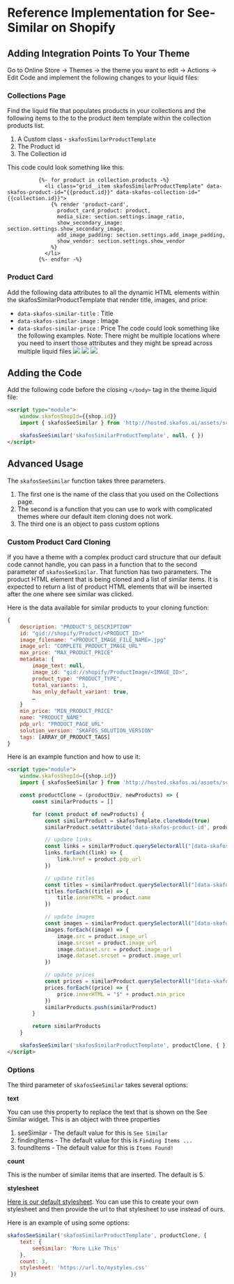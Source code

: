 # Reference Implementation for See-Similar on Shopify

## Adding Integration Points To Your Theme

Go to Online Store -> Themes -> the theme you want to edit -> Actions -> Edit Code and implement the following changes to your liquid files:
### Collections Page

Find the liquid file that populates products in your collections and the following items to the to the product item template within the collection products list. 

1. A Custom class - `skafosSimilarProductTemplate`
2. The Product id
3. The Collection id

This code could look something like this:
```
          {%- for product in collection.products -%}
            <li class="grid__item skafosSimilarProductTemplate" data-skafos-product-id="{{product.id}}" data-skafos-collection-id="{{collection.id}}">
              {% render 'product-card',
                product_card_product: product,
                media_size: section.settings.image_ratio,
                show_secondary_image: section.settings.show_secondary_image,
                add_image_padding: section.settings.add_image_padding,
                show_vendor: section.settings.show_vendor
              %}
            </li>
          {%- endfor -%}
```

### Product Card

Add the following data attributes to all the dynamic HTML elements within the skafosSimilarProductTemplate that render title, images, and price:
  - `data-skafos-similar-title` : Title
  - `data-skafos-similar-image` : Image 
  - `data-skafos-similar-price` : Price
The code could look something like the following examples. Note: There might be multiple locations where you need to insert those attributes and they might be spread across multiple liquid files
![](https://cdn.shopify.com/s/files/1/0514/3766/6459/files/Step_3.png?v=1629717969)
![](https://cdn.shopify.com/s/files/1/0514/3766/6459/files/Step_3.1.png?v=1629718096)
![](https://cdn.shopify.com/s/files/1/0514/3766/6459/files/Step_3.2.png?v=1629718096)


## Adding the Code 
Add the following code before the closing `</body>` tag in the theme.liquid file:
```html
<script type="module">
    window.skafosShopId={{shop.id}}
    import { skafosSeeSimilar } from 'http://hosted.skafos.ai/assets/scripts/skafos-see-similar.js'

    skafosSeeSimilar('skafosSimilarProductTemplate', null, { })
</script>
```

## Advanced Usage

The `skafosSeeSimilar` function takes three parameters. 
1. The first one is the name of the class that you used on the Collections page. 
2. The second is a function that you can use to work with complicated themes where our default item cloning does not work.
3. The third one is an object to pass custom options

### Custom Product Card Cloning
If you have a theme with a complex product card structure that our default code cannot handle, you can pass in a function that to the second parameter of `skafosSeeSimilar`. That function has two parameters. The product HTML element that is being cloned and a list of similar items. It is expected to return a list of product HTML elements that will be inserted after the one where see similar was clicked.

Here is the data available for similar products to your cloning function:
```js
{
    description: "PRODUCT'S_DESCRIPTION"
    id: "gid://shopify/Product/<PRODUCT_ID>"
    image_filename: "<PRODUCT_IMAGE_FILE_NAME>.jpg"
    image_url: "COMPLETE_PRODUCT_IMAGE_URL"
    max_price: "MAX_PRODUCT_PRICE"
    metadata: {
        image_text: null, 
        image_id: "gid://shopify/ProductImage/<IMAGE_ID>", 
        product_type: "PRODUCT_TYPE", 
        total_variants: 1, 
        has_only_default_variant: true, 
        …
    }
    min_price: "MIN_PRODUCT_PRICE"
    name: "PRODUCT_NAME"
    pdp_url: "PRODUCT_PAGE_URL"
    solution_version: "SKAFOS_SOLUTION_VERSION"
    tags: [ARRAY_OF_PRODUCT_TAGS]
}
```

Here is an example function and how to use it:
```html
<script type="module">
    window.skafosShopId={{shop.id}}
    import { skafosSeeSimilar } from 'http://hosted.skafos.ai/assets/scripts/skafos-see-similar.js'

    const productClone = (productDiv, newProducts) => {
        const similarProducts = []

        for (const product of newProducts) {
            const similarProduct = skafosTemplate.cloneNode(true)
            similarProduct.setAttribute('data-skafos-product-id', product.id.split('/').pop())

            // update links
            const links = similarProduct.querySelectorAll("[data-skafos-similar-link]")
            links.forEach((link) => {
                link.href = product.pdp_url
            })

            // update titles
            const titles = similarProduct.querySelectorAll("[data-skafos-similar-title]")
            titles.forEach((title) => {
                title.innerHTML = product.name
            })

            // update images
            const images = similarProduct.querySelectorAll("[data-skafos-similar-image]")
            images.forEach((image) => {
                image.src = product.image_url
                image.srcset = product.image_url
                image.dataset.src = product.image_url
                image.dataset.srcset = product.image_url
            })

            // update prices
            const prices = similarProduct.querySelectorAll("[data-skafos-similar-price]")
            prices.forEach((price) => {
                price.innerHTML = "$" + product.min_price
            })
            similarProducts.push(similarProduct)
        }

        return similarProducts
    }

    skafosSeeSimilar('skafosSimilarProductTemplate', productClone, { })
</script>
```

### Options

The third parameter of `skafosSeeSimilar` takes several options:

**text**

You can use this property to replace the text that is shown on the See Similar widget. This is an object with three properties
1. seeSimilar - The default value for this is `See Similar`
2. findingItems - The default value for this is `Finding Items ...`
3. foundItems - The default value for this is `Items Found!`

**count**

This is the number of similar items that are inserted. The default is 5.

**stylesheet**

[Here is our default stylesheet](assets/styles/skafos-see-similar.css). You can use this to create your own stylesheet and then provide the url to that stylesheet to use instead of ours.

Here is an example of using some options:
```js
skafosSeeSimilar('skafosSimilarProductTemplate', productClone, {
    text: {
        seeSimilar: 'More Like This'
    },
    count: 3,
    stylesheet: 'https://url.to/mystyles.css'
 })
```